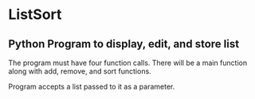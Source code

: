 # ListSort

## Python Program to display, edit, and store list

The program must have four function calls. There will be a main function along with add, remove, and sort functions.

Program accepts a list passed to it as a parameter.
